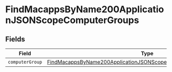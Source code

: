 # FindMacappsByName200ApplicationJSONScopeComputerGroups


## Fields

| Field                                                                                                                                                                 | Type                                                                                                                                                                  | Required                                                                                                                                                              | Description                                                                                                                                                           |
| --------------------------------------------------------------------------------------------------------------------------------------------------------------------- | --------------------------------------------------------------------------------------------------------------------------------------------------------------------- | --------------------------------------------------------------------------------------------------------------------------------------------------------------------- | --------------------------------------------------------------------------------------------------------------------------------------------------------------------- |
| `computerGroup`                                                                                                                                                       | [FindMacappsByName200ApplicationJSONScopeComputerGroupsComputerGroup](../../models/operations/findmacappsbyname200applicationjsonscopecomputergroupscomputergroup.md) | :heavy_minus_sign:                                                                                                                                                    | N/A                                                                                                                                                                   |